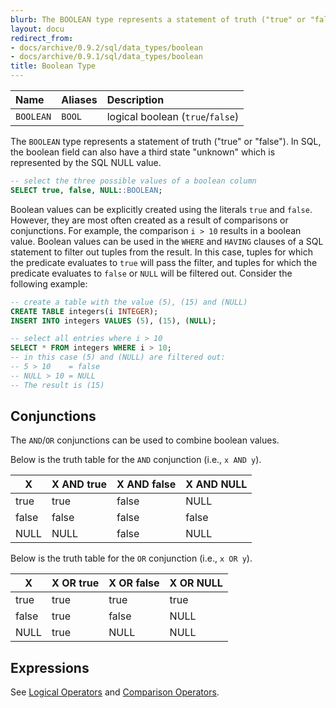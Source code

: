 ```yaml
---
blurb: The BOOLEAN type represents a statement of truth ("true" or "false").
layout: docu
redirect_from:
- docs/archive/0.9.2/sql/data_types/boolean
- docs/archive/0.9.1/sql/data_types/boolean
title: Boolean Type
---
```


<div class="narrow_table"></div>

| Name | Aliases | Description |
|:---|:---|:---|
| `BOOLEAN` | `BOOL` | logical boolean (`true`/`false`) |

The `BOOLEAN` type represents a statement of truth ("true" or "false"). In SQL, the boolean field can also have a third state "unknown" which is represented by the SQL NULL value.

```sql
-- select the three possible values of a boolean column
SELECT true, false, NULL::BOOLEAN;
```

Boolean values can be explicitly created using the literals `true` and `false`. However, they are most often created as a result of comparisons or conjunctions. For example, the comparison `i > 10` results in a boolean value. Boolean values can be used in the `WHERE` and `HAVING` clauses of a SQL statement to filter out tuples from the result. In this case, tuples for which the predicate evaluates to `true` will pass the filter, and tuples for which the predicate evaluates to `false` or `NULL` will be filtered out. Consider the following example:

```sql
-- create a table with the value (5), (15) and (NULL)
CREATE TABLE integers(i INTEGER);
INSERT INTO integers VALUES (5), (15), (NULL);

-- select all entries where i > 10
SELECT * FROM integers WHERE i > 10;
-- in this case (5) and (NULL) are filtered out:
-- 5 > 10    = false
-- NULL > 10 = NULL
-- The result is (15)
```

## Conjunctions

The `AND`/`OR` conjunctions can be used to combine boolean values.

Below is the truth table for the `AND` conjunction (i.e., `x AND y`).

<div class="narrow_table"></div>

|  X  | X AND true  | X AND false | X AND NULL  |
|-------|-------|-------|-------|
| true  | true  | false | NULL  |
| false | false | false | false |
| NULL  | NULL  | false | NULL  |

Below is the truth table for the `OR` conjunction (i.e., `x OR y`).

<div class="narrow_table"></div>

|  X   | X OR true | X OR false | X OR NULL |
|-------|------|-------|------|
| true  | true | true  | true |
| false | true | false | NULL |
| NULL  | true | NULL  | NULL |

## Expressions

See [Logical Operators](../expressions/logical_operators) and [Comparison Operators](../expressions/comparison_operators).